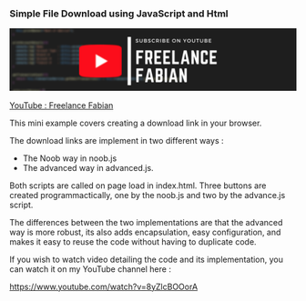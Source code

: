 ### Simple File Download using JavaScript and Html
<a href="https://www.youtube.com/channel/UC2i2kz987XlV9GzO_OdPTMw" target="_blank">![YouTube](img/sub_banner.png)</a>

[YouTube : Freelance Fabian](https://www.youtube.com/channel/UC2i2kz987XlV9GzO_OdPTMw)

This mini example covers creating a download link in your browser.

The download links are implement in two different ways :
- The Noob way in noob.js
- The advanced way in advanced.js.

Both scripts are called on page load in index.html. Three buttons are created programmactically, one by the noob.js and two by the  advance.js script. 

The differences between the two implementations are that the advanced way is more robust, its also adds encapsulation, easy configuration, and makes it easy to reuse the code without having to duplicate code.


If you wish to watch video detailing the code and its implementation, you can watch it on my YouTube channel here : 

https://www.youtube.com/watch?v=8yZlcBOOorA
